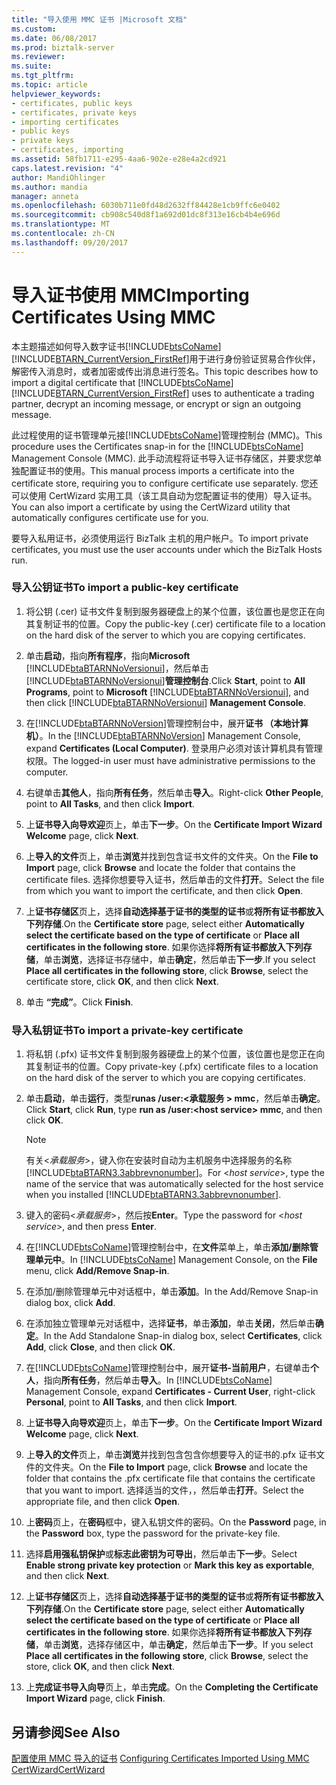 ```yaml
---
title: "导入使用 MMC 证书 |Microsoft 文档"
ms.custom: 
ms.date: 06/08/2017
ms.prod: biztalk-server
ms.reviewer: 
ms.suite: 
ms.tgt_pltfrm: 
ms.topic: article
helpviewer_keywords:
- certificates, public keys
- certificates, private keys
- importing certificates
- public keys
- private keys
- certificates, importing
ms.assetid: 58fb1711-e295-4aa6-902e-e28e4a2cd921
caps.latest.revision: "4"
author: MandiOhlinger
ms.author: mandia
manager: anneta
ms.openlocfilehash: 6030b711e0fd48d2632ff84428e1cb9ffc6e0402
ms.sourcegitcommit: cb908c540d8f1a692d01dc8f313e16cb4b4e696d
ms.translationtype: MT
ms.contentlocale: zh-CN
ms.lasthandoff: 09/20/2017
---
```

# <a name="importing-certificates-using-mmc"></a><span data-ttu-id="8a399-102">导入证书使用 MMC</span><span class="sxs-lookup"><span data-stu-id="8a399-102">Importing Certificates Using MMC</span></span>
<span data-ttu-id="8a399-103">本主题描述如何导入数字证书[!INCLUDE[btsCoName](../../includes/btsconame-md.md)][!INCLUDE[BTARN_CurrentVersion_FirstRef](../../includes/btarn-currentversion-firstref-md.md)]用于进行身份验证贸易合作伙伴，解密传入消息时，或者加密或传出消息进行签名。</span><span class="sxs-lookup"><span data-stu-id="8a399-103">This topic describes how to import a digital certificate that [!INCLUDE[btsCoName](../../includes/btsconame-md.md)][!INCLUDE[BTARN_CurrentVersion_FirstRef](../../includes/btarn-currentversion-firstref-md.md)] uses to authenticate a trading partner, decrypt an incoming message, or encrypt or sign an outgoing message.</span></span>  
  
 <span data-ttu-id="8a399-104">此过程使用的证书管理单元接[!INCLUDE[btsCoName](../../includes/btsconame-md.md)]管理控制台 (MMC)。</span><span class="sxs-lookup"><span data-stu-id="8a399-104">This procedure uses the Certificates snap-in for the [!INCLUDE[btsCoName](../../includes/btsconame-md.md)] Management Console (MMC).</span></span> <span data-ttu-id="8a399-105">此手动流程将证书导入证书存储区，并要求您单独配置证书的使用。</span><span class="sxs-lookup"><span data-stu-id="8a399-105">This manual process imports a certificate into the certificate store, requiring you to configure certificate use separately.</span></span> <span data-ttu-id="8a399-106">您还可以使用 CertWizard 实用工具（该工具自动为您配置证书的使用）导入证书。</span><span class="sxs-lookup"><span data-stu-id="8a399-106">You can also import a certificate by using the CertWizard utility that automatically configures certificate use for you.</span></span>  
  
 <span data-ttu-id="8a399-107">要导入私用证书，必须使用运行 BizTalk 主机的用户帐户。</span><span class="sxs-lookup"><span data-stu-id="8a399-107">To import private certificates, you must use the user accounts under which the BizTalk Hosts run.</span></span>  
  
### <a name="to-import-a-public-key-certificate"></a><span data-ttu-id="8a399-108">导入公钥证书</span><span class="sxs-lookup"><span data-stu-id="8a399-108">To import a public-key certificate</span></span>  
  
1.  <span data-ttu-id="8a399-109">将公钥 (.cer) 证书文件复制到服务器硬盘上的某个位置，该位置也是您正在向其复制证书的位置。</span><span class="sxs-lookup"><span data-stu-id="8a399-109">Copy the public-key (.cer) certificate file to a location on the hard disk of the server to which you are copying certificates.</span></span>  
  
2.  <span data-ttu-id="8a399-110">单击**启动**，指向**所有程序**，指向**Microsoft** [!INCLUDE[btaBTARNNoVersionui](../../includes/btabtarnnoversionui-md.md)]，然后单击[!INCLUDE[btaBTARNNoVersionui](../../includes/btabtarnnoversionui-md.md)]**管理控制台**.</span><span class="sxs-lookup"><span data-stu-id="8a399-110">Click **Start**, point to **All Programs**, point to **Microsoft** [!INCLUDE[btaBTARNNoVersionui](../../includes/btabtarnnoversionui-md.md)], and then click [!INCLUDE[btaBTARNNoVersionui](../../includes/btabtarnnoversionui-md.md)] **Management Console**.</span></span>  
  
3.  <span data-ttu-id="8a399-111">在[!INCLUDE[btaBTARNNoVersion](../../includes/btabtarnnoversion-md.md)]管理控制台中，展开**证书 （本地计算机）**。</span><span class="sxs-lookup"><span data-stu-id="8a399-111">In the [!INCLUDE[btaBTARNNoVersion](../../includes/btabtarnnoversion-md.md)] Management Console, expand **Certificates (Local Computer)**.</span></span> <span data-ttu-id="8a399-112">登录用户必须对该计算机具有管理权限。</span><span class="sxs-lookup"><span data-stu-id="8a399-112">The logged-in user must have administrative permissions to the computer.</span></span>  
  
4.  <span data-ttu-id="8a399-113">右键单击**其他人**，指向**所有任务**，然后单击**导入**。</span><span class="sxs-lookup"><span data-stu-id="8a399-113">Right-click **Other People**, point to **All Tasks**, and then click **Import**.</span></span>  
  
5.  <span data-ttu-id="8a399-114">上**证书导入向导欢迎**页上，单击**下一步**。</span><span class="sxs-lookup"><span data-stu-id="8a399-114">On the **Certificate Import Wizard Welcome** page, click **Next**.</span></span>  
  
6.  <span data-ttu-id="8a399-115">上**导入的文件**页上，单击**浏览**并找到包含证书文件的文件夹。</span><span class="sxs-lookup"><span data-stu-id="8a399-115">On the **File to Import** page, click **Browse** and locate the folder that contains the certificate files.</span></span> <span data-ttu-id="8a399-116">选择你想要导入证书，然后单击的文件**打开**。</span><span class="sxs-lookup"><span data-stu-id="8a399-116">Select the file from which you want to import the certificate, and then click **Open**.</span></span>  
  
7.  <span data-ttu-id="8a399-117">上**证书存储区**页上，选择**自动选择基于证书的类型的证书**或**将所有证书都放入下列存储**.</span><span class="sxs-lookup"><span data-stu-id="8a399-117">On the **Certificate store** page, select either **Automatically select the certificate based on the type of certificate** or **Place all certificates in the following store**.</span></span> <span data-ttu-id="8a399-118">如果你选择**将所有证书都放入下列存储**，单击**浏览**，选择证书存储中，单击**确定**，然后单击**下一步**.</span><span class="sxs-lookup"><span data-stu-id="8a399-118">If you select **Place all certificates in the following store**, click **Browse**, select the certificate store, click **OK**, and then click **Next**.</span></span>  
  
8.  <span data-ttu-id="8a399-119">单击 **“完成”**。</span><span class="sxs-lookup"><span data-stu-id="8a399-119">Click **Finish**.</span></span>  
  
### <a name="to-import-a-private-key-certificate"></a><span data-ttu-id="8a399-120">导入私钥证书</span><span class="sxs-lookup"><span data-stu-id="8a399-120">To import a private-key certificate</span></span>  
  
1.  <span data-ttu-id="8a399-121">将私钥 (.pfx) 证书文件复制到服务器硬盘上的某个位置，该位置也是您正在向其复制证书的位置。</span><span class="sxs-lookup"><span data-stu-id="8a399-121">Copy private-key (.pfx) certificate files to a location on the hard disk of the server to which you are copying certificates.</span></span>  
  
2.  <span data-ttu-id="8a399-122">单击**启动**，单击**运行**，类型**runas /user:\<承载服务 > mmc**，然后单击**确定**。</span><span class="sxs-lookup"><span data-stu-id="8a399-122">Click **Start**, click **Run**, type **run as /user:\<host service> mmc**, and then click **OK**.</span></span>  
  
    > [!NOTE]
    >  <span data-ttu-id="8a399-123">有关\<*承载服务*>，键入你在安装时自动为主机服务中选择服务的名称[!INCLUDE[btaBTARN3.3abbrevnonumber](../../includes/btabtarn3-3abbrevnonumber-md.md)]。</span><span class="sxs-lookup"><span data-stu-id="8a399-123">For \<*host service*>, type the name of the service that was automatically selected for the host service when you installed [!INCLUDE[btaBTARN3.3abbrevnonumber](../../includes/btabtarn3-3abbrevnonumber-md.md)].</span></span>  
  
3.  <span data-ttu-id="8a399-124">键入的密码\<*承载服务*>，然后按**Enter**。</span><span class="sxs-lookup"><span data-stu-id="8a399-124">Type the password for \<*host service*>, and then press **Enter**.</span></span>  
  
4.  <span data-ttu-id="8a399-125">在[!INCLUDE[btsCoName](../../includes/btsconame-md.md)]管理控制台中，在**文件**菜单上，单击**添加/删除管理单元中**。</span><span class="sxs-lookup"><span data-stu-id="8a399-125">In [!INCLUDE[btsCoName](../../includes/btsconame-md.md)] Management Console, on the **File** menu, click **Add/Remove Snap-in**.</span></span>  
  
5.  <span data-ttu-id="8a399-126">在添加/删除管理单元中对话框中，单击**添加**。</span><span class="sxs-lookup"><span data-stu-id="8a399-126">In the Add/Remove Snap-in dialog box, click **Add**.</span></span>  
  
6.  <span data-ttu-id="8a399-127">在添加独立管理单元对话框中，选择**证书**，单击**添加**，单击**关闭**，然后单击**确定**。</span><span class="sxs-lookup"><span data-stu-id="8a399-127">In the Add Standalone Snap-in dialog box, select **Certificates**, click **Add**, click **Close**, and then click **OK**.</span></span>  
  
7.  <span data-ttu-id="8a399-128">在[!INCLUDE[btsCoName](../../includes/btsconame-md.md)]管理控制台中，展开**证书-当前用户**，右键单击**个人**，指向**所有任务**，然后单击**导入**。</span><span class="sxs-lookup"><span data-stu-id="8a399-128">In [!INCLUDE[btsCoName](../../includes/btsconame-md.md)] Management Console, expand **Certificates - Current User**, right-click **Personal**, point to **All Tasks**, and then click **Import**.</span></span>  
  
8.  <span data-ttu-id="8a399-129">上**证书导入向导欢迎**页上，单击**下一步**。</span><span class="sxs-lookup"><span data-stu-id="8a399-129">On the **Certificate Import Wizard Welcome** page, click **Next**.</span></span>  
  
9. <span data-ttu-id="8a399-130">上**导入的文件**页上，单击**浏览**并找到包含包含你想要导入的证书的.pfx 证书文件的文件夹。</span><span class="sxs-lookup"><span data-stu-id="8a399-130">On the **File to Import** page, click **Browse** and locate the folder that contains the .pfx certificate file that contains the certificate that you want to import.</span></span> <span data-ttu-id="8a399-131">选择适当的文件，，然后单击**打开**。</span><span class="sxs-lookup"><span data-stu-id="8a399-131">Select the appropriate file, and then click **Open**.</span></span>  
  
10. <span data-ttu-id="8a399-132">上**密码**页上，在**密码**框中，键入私钥文件的密码。</span><span class="sxs-lookup"><span data-stu-id="8a399-132">On the **Password** page, in the **Password** box, type the password for the private-key file.</span></span>  
  
11. <span data-ttu-id="8a399-133">选择**启用强私钥保护**或**标志此密钥为可导出**，然后单击**下一步**。</span><span class="sxs-lookup"><span data-stu-id="8a399-133">Select **Enable strong private key protection** or **Mark this key as exportable**, and then click **Next**.</span></span>  
  
12. <span data-ttu-id="8a399-134">上**证书存储区**页上，选择**自动选择基于证书的类型的证书**或**将所有证书都放入下列存储**.</span><span class="sxs-lookup"><span data-stu-id="8a399-134">On the **Certificate store** page, select either **Automatically select the certificate based on the type of certificate** or **Place all certificates in the following store**.</span></span> <span data-ttu-id="8a399-135">如果你选择**将所有证书都放入下列存储**，单击**浏览**，选择存储区中，单击**确定**，然后单击**下一步**。</span><span class="sxs-lookup"><span data-stu-id="8a399-135">If you select **Place all certificates in the following store**, click **Browse**, select the store, click **OK**, and then click **Next**.</span></span>  
  
13. <span data-ttu-id="8a399-136">上**完成证书导入向导**页上，单击**完成**。</span><span class="sxs-lookup"><span data-stu-id="8a399-136">On the **Completing the Certificate Import Wizard** page, click **Finish**.</span></span>  
  
## <a name="see-also"></a><span data-ttu-id="8a399-137">另请参阅</span><span class="sxs-lookup"><span data-stu-id="8a399-137">See Also</span></span>  
 <span data-ttu-id="8a399-138">[配置使用 MMC 导入的证书](../../adapters-and-accelerators/accelerator-rosettanet/configuring-certificates-imported-using-mmc.md) </span><span class="sxs-lookup"><span data-stu-id="8a399-138">[Configuring Certificates Imported Using MMC](../../adapters-and-accelerators/accelerator-rosettanet/configuring-certificates-imported-using-mmc.md) </span></span>  
 [<span data-ttu-id="8a399-139">CertWizard</span><span class="sxs-lookup"><span data-stu-id="8a399-139">CertWizard</span></span>](../../adapters-and-accelerators/accelerator-rosettanet/certwizard.md)
